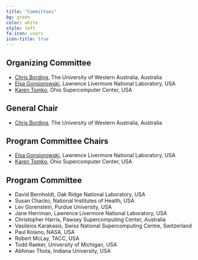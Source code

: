 ```yaml
---
title: "Committees"
bg: green
color: white
style: left
fa-icon: users
icon-title: true
---
```


## Organizing Committee

* [Chris Bording](https://www.uwa.edu.au), The University of Western Australia, Australia
* [Elsa Gonsiorowski](https://computation.llnl.gov/about/our-people/highlights/elsa-gonsiorowski), Lawrence Livermore National Laboratory, USA
* [Karen Tomko](https://www.osc.edu/staff/karen-tomko), Ohio Supercomputer Center, USA

## General Chair

* [Chris Bording](https://www.uwa.edu.au), The University of Western Australia, Australia

## Program Committee Chairs

* [Elsa Gonsiorowski](https://computation.llnl.gov/about/our-people/highlights/elsa-gonsiorowski), Lawrence Livermore National Laboratory, USA
* [Karen Tomko](https://www.osc.edu/staff/karen-tomko), Ohio Supercomputer Center, USA

## Program Committee

* David Bernholdt, Oak Ridge National Laboratory, USA
* Susan Chacko, National Institutes of Health, USA
* Lev Gorenstein, Purdue University, USA
* Jane Herriman, Lawrence Livermore National Laboratory, USA
* Christopher Harris, Pawsey Supercomputing Center, Australia
* Vasileios Karakasis, Swiss National Supercomputing Centre, Switzerland
* Paul Kolano, NASA, USA
* Robert McLay, TACC, USA
* Todd Raeker, University of Michigan, USA
* Abhinav Thota, Indiana University, USA

<!-- <\!-- Past committee members -\-> -->
<!-- * Mozhgan Kabiri-Chimeh, NVIDIA, United Kingdom -->
<!-- * Kevin Manalo, PACE, Georgia Institute of Technology, USA -->
<!-- <\!-- * Daniel Ahlin, PDC Center for High Performance Computing, Sweden -\-> -->
<!-- <\!-- * Fabrice Cantos, NIWA, National Institute of Water and Atmospheric Research, New Zealand -\-> -->
<!-- <\!-- * Eric Engquist, Rice University, USA -\-> -->
